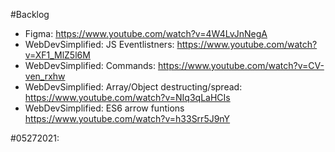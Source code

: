 #Backlog
- Figma: https://www.youtube.com/watch?v=4W4LvJnNegA
- WebDevSimplified: JS Eventlistners: https://www.youtube.com/watch?v=XF1_MlZ5l6M
- WebDevSimplified: Commands: https://www.youtube.com/watch?v=CV-ven_rxhw
- WebDevSimplified: Array/Object destructing/spread: https://www.youtube.com/watch?v=NIq3qLaHCIs
- WebDevSimplified: ES6 arrow funtions https://www.youtube.com/watch?v=h33Srr5J9nY

#05272021:
